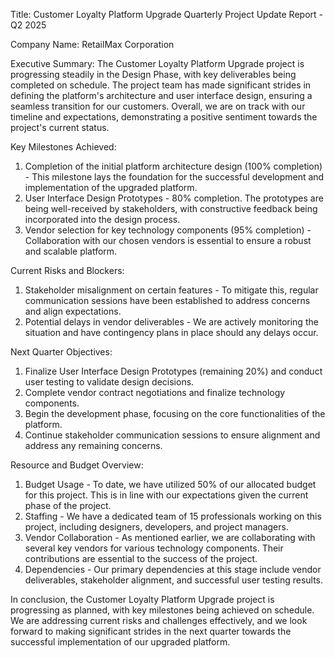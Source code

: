  Title: Customer Loyalty Platform Upgrade Quarterly Project Update Report - Q2 2025

Company Name: RetailMax Corporation

Executive Summary:
The Customer Loyalty Platform Upgrade project is progressing steadily in the Design Phase, with key deliverables being completed on schedule. The project team has made significant strides in defining the platform's architecture and user interface design, ensuring a seamless transition for our customers. Overall, we are on track with our timeline and expectations, demonstrating a positive sentiment towards the project's current status.

Key Milestones Achieved:
1. Completion of the initial platform architecture design (100% completion) - This milestone lays the foundation for the successful development and implementation of the upgraded platform.
2. User Interface Design Prototypes - 80% completion. The prototypes are being well-received by stakeholders, with constructive feedback being incorporated into the design process.
3. Vendor selection for key technology components (95% completion) - Collaboration with our chosen vendors is essential to ensure a robust and scalable platform.

Current Risks and Blockers:
1. Stakeholder misalignment on certain features - To mitigate this, regular communication sessions have been established to address concerns and align expectations.
2. Potential delays in vendor deliverables - We are actively monitoring the situation and have contingency plans in place should any delays occur.

Next Quarter Objectives:
1. Finalize User Interface Design Prototypes (remaining 20%) and conduct user testing to validate design decisions.
2. Complete vendor contract negotiations and finalize technology components.
3. Begin the development phase, focusing on the core functionalities of the platform.
4. Continue stakeholder communication sessions to ensure alignment and address any remaining concerns.

Resource and Budget Overview:
1. Budget Usage - To date, we have utilized 50% of our allocated budget for this project. This is in line with our expectations given the current phase of the project.
2. Staffing - We have a dedicated team of 15 professionals working on this project, including designers, developers, and project managers.
3. Vendor Collaboration - As mentioned earlier, we are collaborating with several key vendors for various technology components. Their contributions are essential to the success of the project.
4. Dependencies - Our primary dependencies at this stage include vendor deliverables, stakeholder alignment, and successful user testing results.

In conclusion, the Customer Loyalty Platform Upgrade project is progressing as planned, with key milestones being achieved on schedule. We are addressing current risks and challenges effectively, and we look forward to making significant strides in the next quarter towards the successful implementation of our upgraded platform.